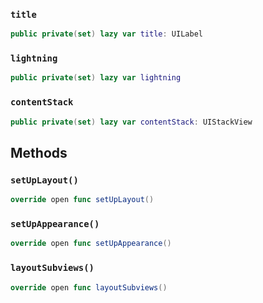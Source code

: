 
### `title`

``` swift
public private(set) lazy var title: UILabel 
```

### `lightning`

``` swift
public private(set) lazy var lightning 
```

### `contentStack`

``` swift
public private(set) lazy var contentStack: UIStackView 
```

## Methods

### `setUpLayout()`

``` swift
override open func setUpLayout() 
```

### `setUpAppearance()`

``` swift
override open func setUpAppearance() 
```

### `layoutSubviews()`

``` swift
override open func layoutSubviews() 
